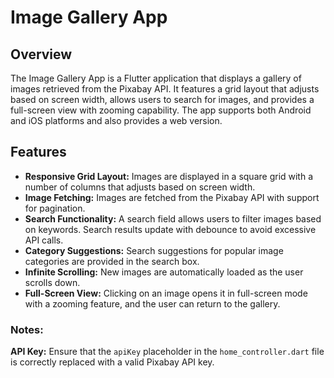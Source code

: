 # Image Gallery App

## Overview

The Image Gallery App is a Flutter application that displays a gallery of images retrieved from the Pixabay API. It features a grid layout that adjusts based on screen width, allows users to search for images, and provides a full-screen view with zooming capability. The app supports both Android and iOS platforms and also provides a web version.

## Features

- **Responsive Grid Layout:** Images are displayed in a square grid with a number of columns that adjusts based on screen width.
- **Image Fetching:** Images are fetched from the Pixabay API with support for pagination.
- **Search Functionality:** A search field allows users to filter images based on keywords. Search results update with debounce to avoid excessive API calls.
- **Category Suggestions:** Search suggestions for popular image categories are provided in the search box.
- **Infinite Scrolling:** New images are automatically loaded as the user scrolls down.
- **Full-Screen View:** Clicking on an image opens it in full-screen mode with a zooming feature, and the user can return to the gallery.

### Notes:

**API Key:** Ensure that the `apiKey` placeholder in the `home_controller.dart` file is correctly replaced with a valid Pixabay API key.
